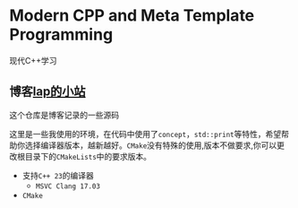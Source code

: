 # Modern CPP and Meta Template Programming
现代C++学习

## 博客[lap的小站](www.blog.lap-lace.top)

这个仓库是博客记录的一些源码

这里是一些我使用的环境，在代码中使用了`concept`，`std::print`等特性，希望帮助你选择编译器版本，越新越好。`CMake`没有特殊的使用,版本不做要求,你可以更改根目录下的`CMakeLists`中的要求版本。

- 支持`C++ 23`的编译器
  - `MSVC Clang 17.03`
- `CMake`
